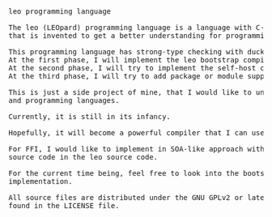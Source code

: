<pre>
leo programming language

The leo (LEOpard) programming language is a language with C-like syntax
that is invented to get a better understanding for programming language.

This programming language has strong-type checking with duck-typing support.
At the first phase, I will implement the leo bootstrap compiler with C++.
At the second phase, I will try to implement the self-host compiler with leo language.
At the third phase, I will try to add package or module support for this language.

This is just a side project of mine, that I would like to understand more of compilers
and programming languages.

Currently, it is still in its infancy.

Hopefully, it will become a powerful compiler that I can use to implement big projects.

For FFI, I would like to implement in SOA-like approach without embedding foreign language
source code in the leo source code.

For the current time being, feel free to look into the bootstrap folder for the first phase 
implementation.

All source files are distributed under the GNU GPLv2 or later license
found in the LICENSE file.
</pre>